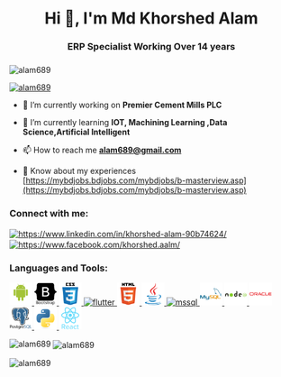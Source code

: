 <h1 align="center">Hi 👋, I'm Md Khorshed Alam</h1>
<h3 align="center" color="green" id="years-of-service" >ERP Specialist Working Over 14 years</h3>
<h3 id="years-of-service"></h3>

<script>
  const joinDate = new Date('January 1, 2010');
  const currentDate = new Date();
  const yearsOfService = currentDate.getFullYear() - joinDate.getFullYear();
  document.getElementById('years-of-service').textContent = `Years of service: ${yearsOfService}`;
</script>

<p align="left"> <img src="https://komarev.com/ghpvc/?username=alam689&label=Profile%20views&color=0e75b6&style=flat" alt="alam689" /> </p>

<p align="left"> <a href="https://github.com/ryo-ma/github-profile-trophy"><img src="https://github-profile-trophy.vercel.app/?username=alam689" alt="alam689" /></a> </p>

- 🔭 I’m currently working on **Premier Cement Mills PLC**

- 🌱 I’m currently learning **IOT, Machining Learning ,Data Science,Artificial Intelligent**

- 📫 How to reach me **alam689@gmail.com**

- 📄 Know about my experiences [https://mybdjobs.bdjobs.com/mybdjobs/b-masterview.asp](https://mybdjobs.bdjobs.com/mybdjobs/b-masterview.asp)

<h3 align="left">Connect with me:</h3>
<p align="left">
<a href="https://linkedin.com/in/https://www.linkedin.com/in/khorshed-alam-90b74624/" target="blank"><img align="center" src="https://raw.githubusercontent.com/rahuldkjain/github-profile-readme-generator/master/src/images/icons/Social/linked-in-alt.svg" alt="https://www.linkedin.com/in/khorshed-alam-90b74624/" height="30" width="40" /></a>
<a href="https://fb.com/https://www.facebook.com/khorshed.aalm/" target="blank"><img align="center" src="https://raw.githubusercontent.com/rahuldkjain/github-profile-readme-generator/master/src/images/icons/Social/facebook.svg" alt="https://www.facebook.com/khorshed.aalm/" height="30" width="40" /></a>
</p>

<h3 align="left">Languages and Tools:</h3>
<p align="left"> <a href="https://developer.android.com" target="_blank" rel="noreferrer"> <img src="https://raw.githubusercontent.com/devicons/devicon/master/icons/android/android-original-wordmark.svg" alt="android" width="40" height="40"/> </a> <a href="https://getbootstrap.com" target="_blank" rel="noreferrer"> <img src="https://raw.githubusercontent.com/devicons/devicon/master/icons/bootstrap/bootstrap-plain-wordmark.svg" alt="bootstrap" width="40" height="40"/> </a> <a href="https://www.w3schools.com/css/" target="_blank" rel="noreferrer"> <img src="https://raw.githubusercontent.com/devicons/devicon/master/icons/css3/css3-original-wordmark.svg" alt="css3" width="40" height="40"/> </a> <a href="https://flutter.dev" target="_blank" rel="noreferrer"> <img src="https://www.vectorlogo.zone/logos/flutterio/flutterio-icon.svg" alt="flutter" width="40" height="40"/> </a> <a href="https://www.w3.org/html/" target="_blank" rel="noreferrer"> <img src="https://raw.githubusercontent.com/devicons/devicon/master/icons/html5/html5-original-wordmark.svg" alt="html5" width="40" height="40"/> </a> <a href="https://www.java.com" target="_blank" rel="noreferrer"> <img src="https://raw.githubusercontent.com/devicons/devicon/master/icons/java/java-original.svg" alt="java" width="40" height="40"/> </a> <a href="https://www.microsoft.com/en-us/sql-server" target="_blank" rel="noreferrer"> <img src="https://www.svgrepo.com/show/303229/microsoft-sql-server-logo.svg" alt="mssql" width="40" height="40"/> </a> <a href="https://www.mysql.com/" target="_blank" rel="noreferrer"> <img src="https://raw.githubusercontent.com/devicons/devicon/master/icons/mysql/mysql-original-wordmark.svg" alt="mysql" width="40" height="40"/> </a> <a href="https://nodejs.org" target="_blank" rel="noreferrer"> <img src="https://raw.githubusercontent.com/devicons/devicon/master/icons/nodejs/nodejs-original-wordmark.svg" alt="nodejs" width="40" height="40"/> </a> <a href="https://www.oracle.com/" target="_blank" rel="noreferrer"> <img src="https://raw.githubusercontent.com/devicons/devicon/master/icons/oracle/oracle-original.svg" alt="oracle" width="40" height="40"/> </a> <a href="https://www.postgresql.org" target="_blank" rel="noreferrer"> <img src="https://raw.githubusercontent.com/devicons/devicon/master/icons/postgresql/postgresql-original-wordmark.svg" alt="postgresql" width="40" height="40"/> </a> <a href="https://www.python.org" target="_blank" rel="noreferrer"> <img src="https://raw.githubusercontent.com/devicons/devicon/master/icons/python/python-original.svg" alt="python" width="40" height="40"/> </a> <a href="https://reactjs.org/" target="_blank" rel="noreferrer"> <img src="https://raw.githubusercontent.com/devicons/devicon/master/icons/react/react-original-wordmark.svg" alt="react" width="40" height="40"/> </a> </p>

<p><img align="left" src="https://github-readme-stats.vercel.app/api/top-langs?username=alam689&show_icons=true&locale=en&layout=compact" alt="alam689" /></p>

<p>&nbsp;<img align="center" src="https://github-readme-stats.vercel.app/api?username=alam689&show_icons=true&locale=en" alt="alam689" /></p>

<p><img align="center" src="https://github-readme-streak-stats.herokuapp.com/?user=alam689&" alt="alam689" /></p>
